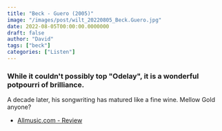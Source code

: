 ```yaml
---
title: "Beck - Guero (2005)"
image: "/images/post/wilt_20220805_Beck.Guero.jpg"
date: 2022-08-05T00:00:00.0000000
draft: false
author: "David"
tags: ["beck"]
categories: ["Listen"]
---
```

### While it couldn't possibly top "Odelay", it is a wonderful potpourri of brilliance.

 A decade later, his songwriting has matured like a fine wine. Mellow Gold anyone?

-  [Allmusic.com - Review](https://www.allmusic.com/album/guero-mw0000261817)